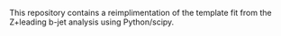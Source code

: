 This repository contains a reimplimentation of the template fit from the Z+leading b-jet analysis using Python/scipy.
